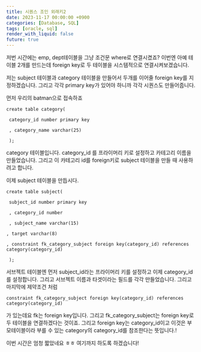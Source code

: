 ```yaml
---
title: 시퀀스 조인 외래키2
date: 2023-11-17 00:00:00 +0900
categories: [Database, SQL]
tags: [oracle, sql]
render_with_liquid: false
future: true
---
```

저번 시간에는 emp, dept테이블을 그냥 조건문 where로 연결시켰죠? 이번엔 아예 테이블 2개를 만드는데 foreign key로 두 테이블을 시스템적으로 연결시켜보겠습니다.

저는 subject 테이블과 category 테이블을 만들어서 두개를 이어줄 foreign key를 지정하겠습니다. 그리고 각각 primary key가 있어야 하니까 각각 시퀀스도 만들어줍니다.

먼저 우리의 batman으로 접속하죠

```
create table category(

 category_id number primary key

 , category_name varchar(25)

 );
```

category 테이블입니다. category\_id 를 프라이머리 키로 설정하고 카테고리 이름을 만들었습니다. 그리고 이 카테고리 id를 foreign키로 subject 테이블을 만들 때 사용하려고 합니다.

이제 subject 테이블을 만듭시다.

```
create table subject(

 subject_id number primary key

 , category_id number

 , subject_name varchar(15)

, target varchar(8)

, constraint fk_category_subject foreign key(category_id) references category(category_id)

 );
```

서브젝트 테이블엔 먼저 subject\_id라는 프라이머리 키를 설정하고 이제 category\_id 를 설정합니다. 그리고 서브젝트 이름과 타겟이라는 필드를 각각 만들었습니다. 그리고 마지막에 제약조건 처럼

```
constraint fk_category_subject foreign key(category_id) references category(category_id)
```

가 있는데요 fk는 foreign key입니다. 그리고 fk\_category\_subject는 foreign key로 두 테이블을 연결하겠다는 것이죠. 그리고 foreign key는 category\_id이고 이것은 부모테이블이라 부를 수 있는 category의 category\_id를 참조한다는 뜻입니다.!

이번 시간은 엄청 짧았네요 ㅎㅎ 여기까지 하도록 하겠습니다!